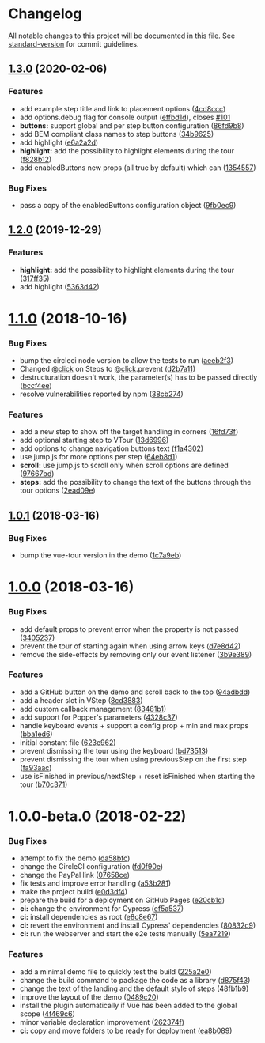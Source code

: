 # Changelog

All notable changes to this project will be documented in this file. See [standard-version](https://github.com/conventional-changelog/standard-version) for commit guidelines.

## [1.3.0](https://github.com/pulsardev/vue-tour/compare/v1.2.0...v1.3.0) (2020-02-06)


### Features

* add example step title and link to placement options ([4cd8ccc](https://github.com/pulsardev/vue-tour/commit/4cd8ccc0794f739cee2ef3d8141ad291ee92faa2))
* add options.debug flag for console output ([effbd1d](https://github.com/pulsardev/vue-tour/commit/effbd1dd18708a610670765bdad2416af9e18d7d)), closes [#101](https://github.com/pulsardev/vue-tour/issues/101)
* **buttons:** support global and per step button configuration ([86fd9b8](https://github.com/pulsardev/vue-tour/commit/86fd9b813fa6416f2c99b45a3f781384361eb162))
* add BEM compliant class names to step buttons ([34b9625](https://github.com/pulsardev/vue-tour/commit/34b96254c501ac0f243d243fd837b4e9eadb261a))
* add highlight ([e6a2a2d](https://github.com/pulsardev/vue-tour/commit/e6a2a2d4da7d146340e22e750efb811a214b8d33))
* **highlight:** add the possibility to highlight elements during the tour ([f828b12](https://github.com/pulsardev/vue-tour/commit/f828b1210257aaf6a39b0151022701c0b1332cac))
* add enabledButtons new props (all true by default) which can ([1354557](https://github.com/pulsardev/vue-tour/commit/13545575e78327e40e20af9fab7fc9889e8061c6))


### Bug Fixes

* pass a copy of the enabledButtons configuration object ([9fb0ec9](https://github.com/pulsardev/vue-tour/commit/9fb0ec92f1176905edf7cca36f18eda0894ffb70))

## [1.2.0](https://github.com/pulsardev/vue-tour/compare/v1.1.0...v1.2.0) (2019-12-29)


### Features

* **highlight:** add the possibility to highlight elements during the tour ([317ff35](https://github.com/pulsardev/vue-tour/commit/317ff359ff2be18a2f8d8ffe3a3c5be93e458175))
* add highlight ([5363d42](https://github.com/pulsardev/vue-tour/commit/5363d42fc6c1b7eca23b8c6e4c33d3108184924f))

<a name="1.1.0"></a>
# [1.1.0](https://github.com/pulsardev/vue-tour/compare/v1.0.1...v1.1.0) (2018-10-16)


### Bug Fixes

* bump the circleci node version to allow the tests to run ([aeeb2f3](https://github.com/pulsardev/vue-tour/commit/aeeb2f3))
* Changed [@click](https://github.com/click) on Steps to [@click](https://github.com/click).prevent ([d2b7a11](https://github.com/pulsardev/vue-tour/commit/d2b7a11))
* destructuration doesn't work, the parameter(s) has to be passed directly ([bccf4ee](https://github.com/pulsardev/vue-tour/commit/bccf4ee))
* resolve vulnerabilities reported by npm ([38cb274](https://github.com/pulsardev/vue-tour/commit/38cb274))


### Features

* add a new step to show off the target handling in corners ([16fd73f](https://github.com/pulsardev/vue-tour/commit/16fd73f))
* add optional starting step to VTour ([13d6996](https://github.com/pulsardev/vue-tour/commit/13d6996))
* add options to change navigation buttons text ([f1a4302](https://github.com/pulsardev/vue-tour/commit/f1a4302))
* use jump.js for more options per step ([64eb8d1](https://github.com/pulsardev/vue-tour/commit/64eb8d1))
* **scroll:** use jump.js to scroll only when scroll options are defined ([97667bd](https://github.com/pulsardev/vue-tour/commit/97667bd))
* **steps:** add the possibility to change the text of the buttons through the tour options ([2ead09e](https://github.com/pulsardev/vue-tour/commit/2ead09e))



<a name="1.0.1"></a>
## [1.0.1](https://github.com/pulsardev/vue-tour/compare/v1.0.0...v1.0.1) (2018-03-16)


### Bug Fixes

* bump the vue-tour version in the demo ([1c7a9eb](https://github.com/pulsardev/vue-tour/commit/1c7a9eb))



<a name="1.0.0"></a>
# [1.0.0](https://github.com/pulsardev/vue-tour/compare/v1.0.0-beta.0...v1.0.0) (2018-03-16)


### Bug Fixes

* add default props to prevent error when the property is not passed ([3405237](https://github.com/pulsardev/vue-tour/commit/3405237))
* prevent the tour of starting again when using arrow keys ([d7e8d42](https://github.com/pulsardev/vue-tour/commit/d7e8d42))
* remove the side-effects by removing only our event listener ([3b9e389](https://github.com/pulsardev/vue-tour/commit/3b9e389))


### Features

* add a GitHub button on the demo and scroll back to the top ([94adbdd](https://github.com/pulsardev/vue-tour/commit/94adbdd))
* add a header slot in VStep ([8cd3883](https://github.com/pulsardev/vue-tour/commit/8cd3883))
* add custom callback management ([83481b1](https://github.com/pulsardev/vue-tour/commit/83481b1))
* add support for Popper's parameters ([4328c37](https://github.com/pulsardev/vue-tour/commit/4328c37))
* handle keyboard events + support a config prop + min and max props ([bba1ed6](https://github.com/pulsardev/vue-tour/commit/bba1ed6))
* initial constant file ([623e962](https://github.com/pulsardev/vue-tour/commit/623e962))
* prevent dismissing the tour using the keyboard ([bd73513](https://github.com/pulsardev/vue-tour/commit/bd73513))
* prevent dismissing the tour when using previousStep on the first step ([fa93aac](https://github.com/pulsardev/vue-tour/commit/fa93aac))
* use isFinished in previous/nextStep + reset isFinished when starting the tour ([b70c371](https://github.com/pulsardev/vue-tour/commit/b70c371))



<a name="1.0.0-beta.0"></a>
# 1.0.0-beta.0 (2018-02-22)


### Bug Fixes

* attempt to fix the demo ([da58bfc](https://github.com/pulsardev/vue-tour/commit/da58bfc))
* change the CircleCI configuration ([fd0f90e](https://github.com/pulsardev/vue-tour/commit/fd0f90e))
* change the PayPal link ([07658ce](https://github.com/pulsardev/vue-tour/commit/07658ce))
* fix tests and improve error handling ([a53b281](https://github.com/pulsardev/vue-tour/commit/a53b281))
* make the project build ([e0d3df4](https://github.com/pulsardev/vue-tour/commit/e0d3df4))
* prepare the build for a deployment on GitHub Pages ([e20cb1d](https://github.com/pulsardev/vue-tour/commit/e20cb1d))
* **ci:** change the environment for Cypress ([ef5a537](https://github.com/pulsardev/vue-tour/commit/ef5a537))
* **ci:** install dependencies as root ([e8c8e67](https://github.com/pulsardev/vue-tour/commit/e8c8e67))
* **ci:** revert the environment and install Cypress' dependencies ([80832c9](https://github.com/pulsardev/vue-tour/commit/80832c9))
* **ci:** run the webserver and start the e2e tests manually ([5ea7219](https://github.com/pulsardev/vue-tour/commit/5ea7219))


### Features

* add a minimal demo file to quickly test the build ([225a2e0](https://github.com/pulsardev/vue-tour/commit/225a2e0))
* change the build command to package the code as a library ([d875f43](https://github.com/pulsardev/vue-tour/commit/d875f43))
* change the text of the landing and the default style of steps ([48fb1b9](https://github.com/pulsardev/vue-tour/commit/48fb1b9))
* improve the layout of the demo ([0489c20](https://github.com/pulsardev/vue-tour/commit/0489c20))
* install the plugin automatically if Vue has been added to the global scope ([4f469c6](https://github.com/pulsardev/vue-tour/commit/4f469c6))
* minor variable declaration improvement ([262374f](https://github.com/pulsardev/vue-tour/commit/262374f))
* **ci:** copy and move folders to be ready for deployment ([ea8b089](https://github.com/pulsardev/vue-tour/commit/ea8b089))
